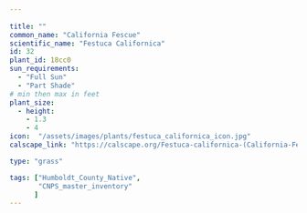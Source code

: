```yaml
---
 
title: ""
common_name: "California Fescue"
scientific_name: "Festuca Californica"
id: 32
plant_id: 18cc0
sun_requirements:
  - "Full Sun"
  - "Part Shade"
# min then max in feet
plant_size:
  - height: 
    - 1.3
    - 4
icon:  "/assets/images/plants/festuca_californica_icon.jpg"
calscape_link: "https://calscape.org/Festuca-californica-(California-Fescue)"

type: "grass"

tags: ["Humboldt_County_Native",
       "CNPS_master_inventory"
      ]
---
```


